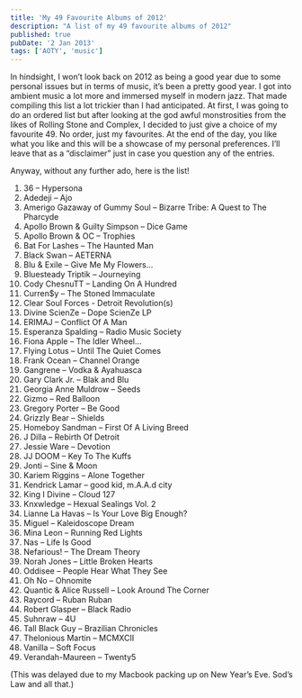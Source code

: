 ```yaml
---
title: 'My 49 Favourite Albums of 2012'
description: "A list of my 49 favourite albums of 2012"
published: true
pubDate: '2 Jan 2013'
tags: ['AOTY', 'music']
---
```


In hindsight, I won’t look back on 2012 as being a good year due to some personal issues but in terms of music, it’s been a pretty good year. I got into ambient music a lot more and immersed myself in modern jazz. That made compiling this list a lot trickier than I had anticipated. At first, I was going to do an ordered list but after looking at the god awful monstrosities from the likes of Rolling Stone and Complex, I decided to just give a choice of my favourite 49. No order, just my favourites. At the end of the day, you like what you like and this will be a showcase of my personal preferences. I’ll leave that as a “disclaimer” just in case you question any of the entries.

Anyway, without any further ado, here is the list!

<ol>
	<li>36 – Hypersona</li>
	<li>Adedeji – Ajo</li>
	<li>Amerigo Gazaway of Gummy Soul – Bizarre Tribe: A Quest to The Pharcyde</li>
	<li>Apollo Brown & Guilty Simpson – Dice Game</li>
	<li>Apollo Brown & OC – Trophies</li>
	<li>Bat For Lashes – The Haunted Man</li>
	<li>Black Swan – AETERNA</li>
	<li>Blu & Exile – Give Me My Flowers…</li>
	<li>Bluesteady Triptik – Journeying</li>
	<li>Cody ChesnuTT – Landing On A Hundred</li>
	<li>Curren$y – The Stoned Immaculate</li>
	<li>Clear Soul Forces  - Detroit Revolution(s)</li>
	<li>Divine ScienZe – Dope ScienZe LP</li>
	<li>ERIMAJ – Conflict Of A Man</li>
	<li>Esperanza Spalding – Radio Music Society</li>
	<li>Fiona Apple – The Idler Wheel…</li>
	<li>Flying Lotus – Until The Quiet Comes</li>
	<li>Frank Ocean – Channel Orange</li>
	<li>Gangrene – Vodka & Ayahuasca</li>
	<li>Gary Clark Jr. – Blak and Blu</li>
	<li>Georgia Anne Muldrow – Seeds</li>
	<li>Gizmo – Red Balloon</li>
	<li>Gregory Porter – Be Good</li>
	<li>Grizzly Bear – Shields</li>
	<li>Homeboy Sandman – First Of A Living Breed</li>
	<li>J Dilla – Rebirth Of Detroit</li>
	<li>Jessie Ware – Devotion</li>
	<li>JJ DOOM – Key To The Kuffs</li>
	<li>Jonti – Sine & Moon</li>
	<li>Kariem Riggins – Alone Together</li>
	<li>Kendrick Lamar – good kid, m.A.A.d city</li>
	<li>King I Divine – Cloud 127</li>
	<li>Knxwledge – Hexual Sealings Vol. 2</li>
	<li>Lianne La Havas – Is Your Love Big Enough?</li>
	<li>Miguel – Kaleidoscope Dream</li>
	<li>Mina Leon – Running Red Lights</li>
	<li>Nas – Life Is Good</li>
	<li>Nefarious! – The Dream Theory</li>
	<li>Norah Jones – Little Broken Hearts</li>
	<li>Oddisee – People Hear What They See</li>
	<li>Oh No – Ohnomite</li>
	<li>Quantic & Alice Russell – Look Around The Corner</li>
	<li>Raycord – Ruban Ruban</li>
	<li>Robert Glasper – Black Radio</li>
	<li>Suhnraw – 4U</li>
	<li>Tall Black Guy – Brazilian Chronicles</li>
	<li>Thelonious Martin – MCMXCII</li>
	<li>Vanilla – Soft Focus</li>
	<li>Verandah-Maureen – Twenty5</li>
</ol>

(This was delayed due to my Macbook packing up on New Year’s Eve. Sod’s Law and all that.)